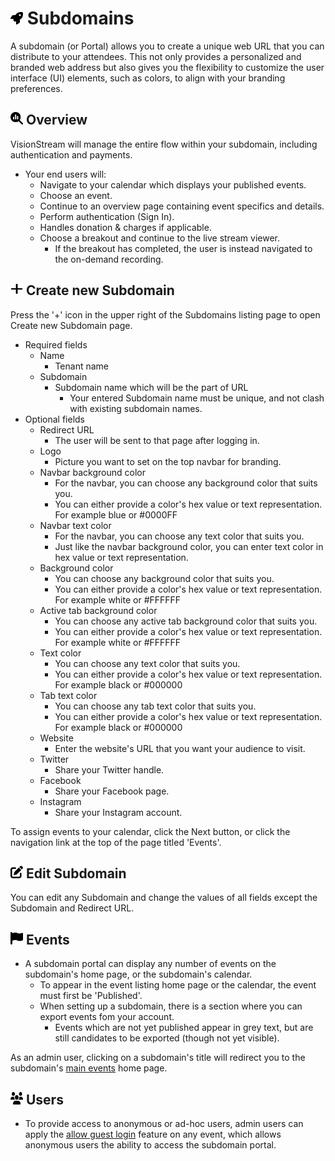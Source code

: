 # <img src="https://raw.githubusercontent.com/vishaldhole173/pro-stream-documentation/main/fontawesome/svgs/solid/rocket.svg" width="20" height="20"> Subdomains

A subdomain (or Portal) allows you to create a unique web URL that you can distribute to your attendees. This not only provides a personalized and branded web address but also gives you the flexibility to customize the user interface (UI) elements, such as colors, to align with your branding preferences. 

## <img src="https://raw.githubusercontent.com/vishaldhole173/pro-stream-documentation/main/fontawesome/svgs/solid/magnifying-glass-chart.svg" width="20" height="20"> Overview

VisionStream will manage the entire flow within your subdomain, including authentication and payments.

* Your end users will:
  - Navigate to your calendar which displays your published events.
  - Choose an event.
  - Continue to an overview page containing event specifics and details.
  - Perform authentication (Sign In).
  - Handles donation & charges if applicable.
  - Choose a breakout and continue to the live stream viewer.
    - If the breakout has completed, the user is instead navigated to the on-demand recording. 

## <img src="https://raw.githubusercontent.com/vishaldhole173/pro-stream-documentation/main/fontawesome/svgs/solid/plus.svg" width="20" height="20"> Create new Subdomain

Press the '+' icon in the upper right of the Subdomains listing page to open Create new Subdomain page.

* Required fields
    - Name
        - Tenant name
    - Subdomain
        - Subdomain name which will be the part of URL
          - Your entered Subdomain name must be unique, and not clash with existing subdomain names.
* Optional fields
    - Redirect URL
        - The user will be sent to that page after logging in.
    - Logo
        - Picture you want to set on the top navbar for branding.
    - Navbar background color
        - For the navbar, you can choose any background color that suits you.
        - You can either provide a color's hex value or text representation. For example blue or #0000FF
    - Navbar text color
        - For the navbar, you can choose any text color that suits you.
        - Just like the navbar background color, you can enter text color in hex value or text representation.
    - Background color
        - You can choose any background color that suits you.
        - You can either provide a color's hex value or text representation. For example white or #FFFFFF
    - Active tab background color
        - You can choose any active tab background color that suits you.
        - You can either provide a color's hex value or text representation. For example white or #FFFFFF
    - Text color
        - You can choose any text color that suits you.
        - You can either provide a color's hex value or text representation. For example black or #000000
    - Tab text color
        - You can choose any tab text color that suits you.
        - You can either provide a color's hex value or text representation. For example black or #000000
    - Website
        - Enter the website's URL that you want your audience to visit.
    - Twitter
        - Share your Twitter handle.
    - Facebook
        - Share your Facebook page.
    - Instagram
        - Share your Instagram account.

To assign events to your calendar, click the Next button, or click the navigation link at the top of the page titled 'Events'.
## <img src="https://raw.githubusercontent.com/vishaldhole173/pro-stream-documentation/main/fontawesome/svgs/solid/pen-to-square.svg" width="20" height="20"> Edit Subdomain

You can edit any Subdomain and change the values of all fields except the Subdomain and Redirect URL.

## <img src="https://raw.githubusercontent.com/vishaldhole173/pro-stream-documentation/main/fontawesome/svgs/solid/flag.svg" width="20" height="20"> Events

* A subdomain portal can display any number of events on the subdomain's home page, or the subdomain's calendar. 
    - To appear in the event listing home page or the calendar, the event must first be 'Published'.
    - When setting up a subdomain, there is a section where you can export events fom your account.
      - Events which are not yet published appear in grey text, but are still candidates to be exported (though not yet visible). 

As an admin user, clicking on a subdomain's title will redirect you to the subdomain's [main events](./events.md) home page.

## <img src="https://raw.githubusercontent.com/vishaldhole173/pro-stream-documentation/main/fontawesome/svgs/solid/users.svg" width="20" height="20"> Users

* To provide access to anonymous or ad-hoc users, admin users can apply the [allow guest login](./users.md) feature on any event, which allows anonymous users the ability to access the subdomain portal.
